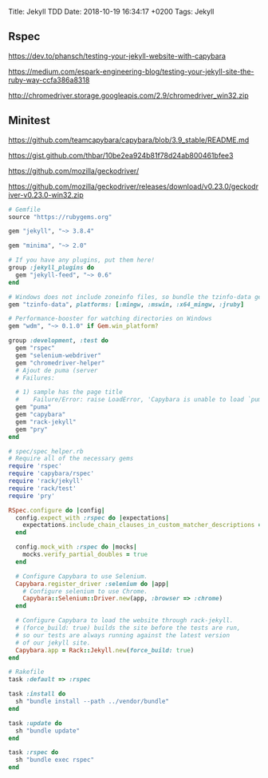 Title:  Jekyll TDD
Date:   2018-10-19 16:34:17 +0200
Tags: Jekyll


## Rspec

<https://dev.to/phansch/testing-your-jekyll-website-with-capybara>

<https://medium.com/espark-engineering-blog/testing-your-jekyll-site-the-ruby-way-ccfa386a8318>

<http://chromedriver.storage.googleapis.com/2.9/chromedriver_win32.zip>

## Minitest

<https://github.com/teamcapybara/capybara/blob/3.9_stable/README.md>

<https://gist.github.com/thbar/10be2ea924b81f78d24ab800461bfee3>

<https://github.com/mozilla/geckodriver/>

<https://github.com/mozilla/geckodriver/releases/download/v0.23.0/geckodriver-v0.23.0-win32.zip>

```ruby
# Gemfile
source "https://rubygems.org"

gem "jekyll", "~> 3.8.4"

gem "minima", "~> 2.0"

# If you have any plugins, put them here!
group :jekyll_plugins do
  gem "jekyll-feed", "~> 0.6"
end

# Windows does not include zoneinfo files, so bundle the tzinfo-data gem
gem "tzinfo-data", platforms: [:mingw, :mswin, :x64_mingw, :jruby]

# Performance-booster for watching directories on Windows
gem "wdm", "~> 0.1.0" if Gem.win_platform?

group :development, :test do
  gem "rspec"
  gem "selenium-webdriver"
  gem "chromedriver-helper"
  # Ajout de puma (server
  # Failures:

  # 1) sample has the page title
  #    Failure/Error: raise LoadError, 'Capybara is unable to load `puma` for its server, please add `puma` to your project or specify a different server via something like `Capybara.server = :webrick`.'
  gem "puma"
  gem "capybara"
  gem "rack-jekyll"
  gem "pry"
end
```

```ruby
# spec/spec_helper.rb
# Require all of the necessary gems
require 'rspec'
require 'capybara/rspec'
require 'rack/jekyll'
require 'rack/test'
require 'pry'

RSpec.configure do |config|
  config.expect_with :rspec do |expectations|
    expectations.include_chain_clauses_in_custom_matcher_descriptions = true
  end

  config.mock_with :rspec do |mocks|
    mocks.verify_partial_doubles = true
  end

  # Configure Capybara to use Selenium.
  Capybara.register_driver :selenium do |app|
    # Configure selenium to use Chrome.
    Capybara::Selenium::Driver.new(app, :browser => :chrome)
  end

  # Configure Capybara to load the website through rack-jekyll.
  # (force_build: true) builds the site before the tests are run,
  # so our tests are always running against the latest version
  # of our jekyll site.
  Capybara.app = Rack::Jekyll.new(force_build: true)
end
```

```ruby
# Rakefile
task :default => :rspec

task :install do
  sh "bundle install --path ../vendor/bundle"
end

task :update do
  sh "bundle update"
end

task :rspec do
  sh "bundle exec rspec"
end
```

